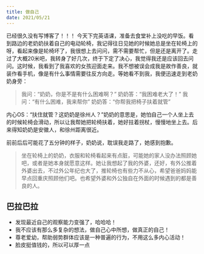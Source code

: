 ```yaml
---
title: 做自己
date: 2021/05/21
---
```

已经很久没有写博客了！！！
今天下完英语课，准备去食堂补上没吃的早饭。看到路边的老奶奶扶着自己的电动轮椅，我记得往日见她的时候她总是坐在轮椅上的呀，看起来像是轮椅坏了，我很想上去问问，需不需要帮忙，但是还是离开了。走过了大概20米吧，我转身了好几次，终于下定了决心，我觉得我还是应该回去问问。这时候，我看到了我喜欢的女孩迎面走来。我不想被误会成我是故作善良，就装作看手机，像是有什么事情需要往反方向走。等她看不到我，我便迅速走到老奶奶身旁：

> 我问：“奶奶，你是不是有什么困难啊？”
> 奶奶答：“我困难老大了！”
> 我问：“有什么困难，我来帮你”
> 奶奶答：“你帮我把椅子扶着就管”

内心OS：“扶住就管？这奶奶是徐州人？”奶奶的意思是，她怕自己一个人坐上去的时候轮椅会滑动，所以让我帮她把轮椅扶着，她好拄着拐杖，慢慢地坐上去。后来得知奶奶是安徽人，和徐州距离很近。

前前后后可能花了五分钟的样子，奶奶说，耽误我走路了，她感到抱歉。

> 坐在轮椅上的奶奶，衣服和轮椅看起来有点脏，可能她的家人没办法照顾她吧，或者是她本身就愿意这样。她让我想起了我的外婆，还好，有外公推着外婆出去，不过外公年纪也大了，推轮椅也有些力不从心，希望爸爸妈妈能早点回重庆照顾他们吧。也希望外婆和外公独自在外面的时候遇到的都是善良的人。

## 巴拉巴拉

- 发现最近自己的观察能力变强了，哈哈哈！
- 我不应该有那么多复杂的想法，做自己心中所想，做真正的自己！
- 尊老爱幼，帮助弱势群体应该是一种普遍的行为，不用这么多内心活动！
- 脸皮挺值钱的，所以可以厚一点
